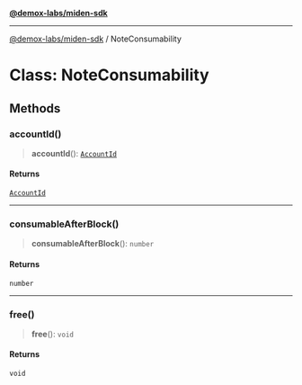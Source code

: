 [**@demox-labs/miden-sdk**](../README.md)

***

[@demox-labs/miden-sdk](../README.md) / NoteConsumability

# Class: NoteConsumability

## Methods

### accountId()

> **accountId**(): [`AccountId`](AccountId.md)

#### Returns

[`AccountId`](AccountId.md)

***

### consumableAfterBlock()

> **consumableAfterBlock**(): `number`

#### Returns

`number`

***

### free()

> **free**(): `void`

#### Returns

`void`
